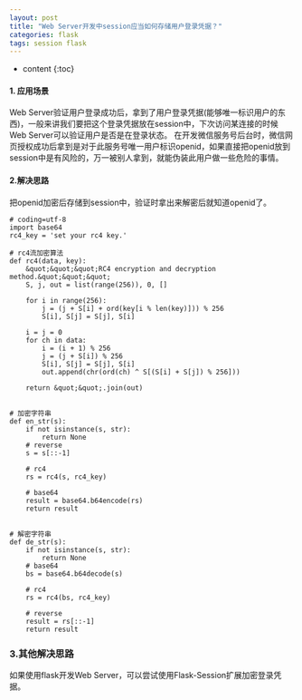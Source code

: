 ```yaml
---
layout: post
title: "Web Server开发中session应当如何存储用户登录凭据？"
categories: flask
tags: session flask
---
```


* content
{:toc}


#### 1. 应用场景 ####
Web Server验证用户登录成功后，拿到了用户登录凭据(能够唯一标识用户的东西)，一般来讲我们要把这个登录凭据放在session中，下次访问某连接的时候Web Server可以验证用户是否是在登录状态。
在开发微信服务号后台时，微信网页授权成功后拿到是对于此服务号唯一用户标识openid，如果直接把openid放到session中是有风险的，万一被别人拿到，就能伪装此用户做一些危险的事情。
<!--more-->

#### 2.解决思路 ####
把openid加密后存储到session中，验证时拿出来解密后就知道openid了。
	
	# coding=utf-8
	import base64
	rc4_key = 'set your rc4 key.'
	
	# rc4流加密算法
	def rc4(data, key):
	    &quot;&quot;&quot;RC4 encryption and decryption method.&quot;&quot;&quot;
	    S, j, out = list(range(256)), 0, []
	
	    for i in range(256):
	        j = (j + S[i] + ord(key[i % len(key)])) % 256
	        S[i], S[j] = S[j], S[i]
	
	    i = j = 0
	    for ch in data:
	        i = (i + 1) % 256
	        j = (j + S[i]) % 256
	        S[i], S[j] = S[j], S[i]
	        out.append(chr(ord(ch) ^ S[(S[i] + S[j]) % 256]))
	
	    return &quot;&quot;.join(out)


	# 加密字符串
	def en_str(s):
	    if not isinstance(s, str):
	        return None
	    # reverse
	    s = s[::-1]
	
	    # rc4
	    rs = rc4(s, rc4_key)
	
	    # base64
	    result = base64.b64encode(rs)
	    return result
	
	
	# 解密字符串
	def de_str(s):
	    if not isinstance(s, str):
	        return None
	    # base64
	    bs = base64.b64decode(s)
	
	    # rc4
	    rs = rc4(bs, rc4_key)
	
	    # reverse
	    result = rs[::-1]
	    return result

### 3.其他解决思路 ###
如果使用flask开发Web Server，可以尝试使用Flask-Session扩展加密登录凭据。
